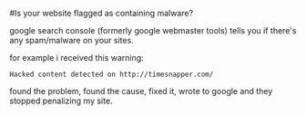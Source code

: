 #Is your website flagged as containing malware?


google search console (formerly google webmaster tools) tells you if there's any spam/malware on your sites.

for example i received this warning:

    Hacked content detected on http://timesnapper.com/

found the problem, found the cause, fixed it, wrote to google and they stopped penalizing my site.


